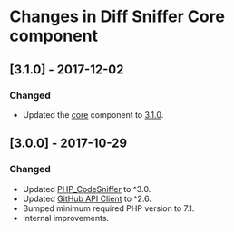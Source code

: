 # Changes in Diff Sniffer Core component

## [3.1.0] - 2017-12-02

### Changed

* Updated the [core](https://github.com/morozov/diff-sniffer-core) component to [3.1.0](https://github.com/morozov/diff-sniffer-core/releases/tag/3.1.0).

## [3.0.0] - 2017-10-29

### Changed

* Updated [PHP\_CodeSniffer](https://packagist.org/packages/squizlabs/php_codesniffer) to ^3.0.
* Updated [GitHub API Client](https://packagist.org/packages/knplabs/github-api) to ^2.6.
* Bumped minimum required PHP version to 7.1.
* Internal improvements.
